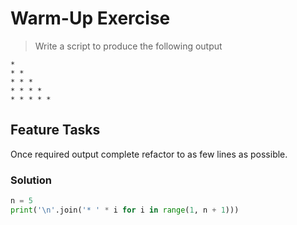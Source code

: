 # Warm-Up Exercise

> Write a script to produce the following output

```text
* 
* * 
* * * 
* * * * 
* * * * * 
```

## Feature Tasks

Once required output complete refactor to as few lines as possible.

### Solution

```python
n = 5
print('\n'.join('* ' * i for i in range(1, n + 1))) 
```
